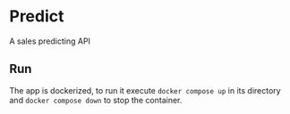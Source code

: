 # Predict

A sales predicting API

## Run

The app is dockerized, to run it execute `docker compose up` in its directory and `docker compose down` to stop the container.